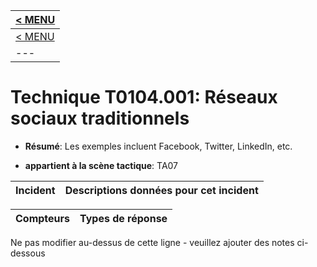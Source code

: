 |[< MENU](../README.md)|
|---|
|[< MENU](../../README.md)|
|---|
# Technique T0104.001: Réseaux sociaux traditionnels

* **Résumé**: Les exemples incluent Facebook, Twitter, LinkedIn, etc.

* **appartient à la scène tactique**: TA07


|Incident |Descriptions données pour cet incident |
|-------- |-------------------- |



|Compteurs |Types de réponse |
|-------- |-------------- |


Ne pas modifier au-dessus de cette ligne - veuillez ajouter des notes ci-dessous